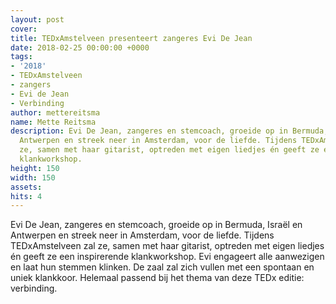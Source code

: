 ```yaml
---
layout: post
cover:
title: TEDxAmstelveen presenteert zangeres Evi De Jean
date: 2018-02-25 00:00:00 +0000
tags:
- '2018'
- TEDxAmstelveen
- zangers
- Evi de Jean
- Verbinding
author: mettereitsma
name: Mette Reitsma
description: Evi De Jean, zangeres en stemcoach, groeide op in Bermuda, Israël en
  Antwerpen en streek neer in Amsterdam, voor de liefde. Tijdens TEDxAmstelveen zal
  ze, samen met haar gitarist, optreden met eigen liedjes én geeft ze een inspirerende
  klankworkshop.
height: 150
width: 150
assets:  
hits: 4
---
```


Evi De Jean, zangeres en stemcoach, groeide op in Bermuda, Israël en Antwerpen en streek neer in Amsterdam, voor de liefde. Tijdens TEDxAmstelveen zal ze, samen met haar gitarist, optreden met eigen liedjes én geeft ze een inspirerende klankworkshop. Evi engageert alle aanwezigen en laat hun stemmen klinken. De zaal zal zich vullen met een spontaan en uniek klankkoor. Helemaal passend bij het thema van deze TEDx editie: verbinding.
